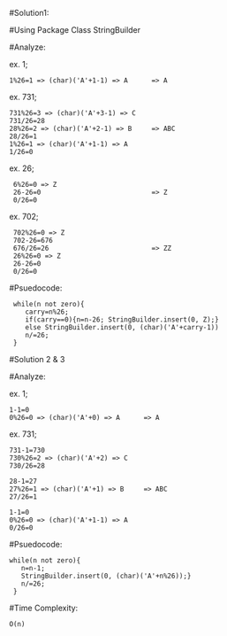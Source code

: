 #Solution1:

 #Using Package Class StringBuilder

 #Analyze:
 
   ex. 1;
   
    1%26=1 => (char)('A'+1-1) => A      => A
   
   ex. 731; 
   
    731%26=3 => (char)('A'+3-1) => C
    731/26=28
    28%26=2 => (char)('A'+2-1) => B     => ABC
    28/26=1
    1%26=1 => (char)('A'+1-1) => A
    1/26=0
   
   ex. 26; 
   
     6%26=0 => Z
     26-26=0                            => Z
     0/26=0
   
   ex. 702;
   
     702%26=0 => Z
     702-26=676
     676/26=26                          => ZZ
     26%26=0 => Z
     26-26=0
     0/26=0
     
 #Psuedocode:
 
     while(n not zero){
        carry=n%26;
        if(carry==0){n=n-26; StringBuilder.insert(0, Z);}
        else StringBuilder.insert(0, (char)('A'+carry-1))
        n/=26;
     }
  
#Solution 2 & 3
 
  #Analyze:
 
   ex. 1;
   
    1-1=0
    0%26=0 => (char)('A'+0) => A      => A
   
   ex. 731; 
   
    731-1=730
    730%26=2 => (char)('A'+2) => C
    730/26=28
    
    28-1=27
    27%26=1 => (char)('A'+1) => B     => ABC
    27/26=1
    
    1-1=0
    0%26=0 => (char)('A'+1-1) => A
    0/26=0
    
 #Psuedocode:
 
    while(n not zero){
       n=n-1;
       StringBuilder.insert(0, (char)('A'+n%26));}
       n/=26;
     }
    
 #Time Complexity:
 
    O(n)
 
